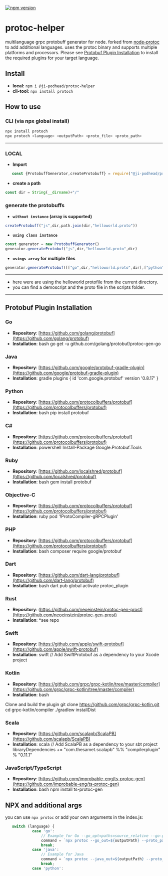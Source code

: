 [![npm version](https://badge.fury.io/js/@ji-podhead%2Fprotoc-helper.svg)](https://badge.fury.io/js/@ji-podhead%2Fprotoc-helper)
# protoc-helper
multilanguage  grpc protobuff generator for node. forked from [node-protoc](https://github.com/YePpHa/node-protoc) to add additional languages.
uses the protoc binary and supports multiple platforms and processors. Please see [Protobuf Plugin Installation](https://github.com/ji-podhead/protoc-helper/edit/master/README.md#protobuf-plugin-installation) to install the required plugins for your target language.

## Install
- **local:**    `npm i @ji-podhead/protoc-helper`
- **cli-tool:** `npx install protoch`
## How to use
### CLI (via npx global install)
```JavaScript
npx install protoch
npx protoch <language> <outputPath> <proto_file> <proto_path>
```
---

### LOCAL
- **Import**
```JavaScript
   const {ProtobuffGenerator,createProtobuff} = require("@ji-podhead/protoc-helper")
 ```

- **create a path**
```JavaScript
const dir = String(__dirname)+"/"
```

### generate the protobuffs

- **`without instance` (array is supported)**
   
```JavaScript
createProtobuff("js",dir,path.join(dir,"helloworld.proto"))
```

- **`using class instance`**

```JavaScript
const generator = new ProtobuffGenerator()
generator.generateProtobuf("js",dir,"helloworld.proto",dir)
```
- **`usings array` for multiple files**

```JavaScript
generator.generateProtobuf([["go",dir,"helloworld.proto",dir],["python",dir,"helloworld.proto",dir]])
```
---
- here were are using the helloworld protofile from the current directory.
- you can find  a demoscript and the proto file in the scripts folder.
---

## Protobuf Plugin Installation

### Go
- **Repository**: [https://github.com/golang/protobuf](https://github.com/golang/protobuf)
- **Installation**:
bash go get -u github.com/golang/protobuf/protoc-gen-go


### Java
- **Repository**: [https://github.com/google/protobuf-gradle-plugin](https://github.com/google/protobuf-gradle-plugin)
- **Installation**:
gradle plugins { id 'com.google.protobuf' version '0.8.17' }


### Python
- **Repository**: [https://github.com/protocolbuffers/protobuf](https://github.com/protocolbuffers/protobuf)
- **Installation**:
bash pip install protobuf


### C#
- **Repository**: [https://github.com/protocolbuffers/protobuf](https://github.com/protocolbuffers/protobuf)
- **Installation**:
powershell Install-Package Google.Protobuf.Tools


### Ruby
- **Repository**: [https://github.com/localshred/protobuf](https://github.com/localshred/protobuf)
- **Installation**:
bash gem install protobuf


### Objective-C
- **Repository**: [https://github.com/protocolbuffers/protobuf](https://github.com/protocolbuffers/protobuf)
- **Installation**:
ruby pod '!ProtoCompiler-gRPCPlugin'


### PHP
- **Repository**: [https://github.com/protocolbuffers/protobuf](https://github.com/protocolbuffers/protobuf)
- **Installation**:
bash composer require google/protobuf


### Dart
- **Repository**: [https://github.com/dart-lang/protobuf](https://github.com/dart-lang/protobuf)
- **Installation**:
bash dart pub global activate protoc_plugin


### Rust
- **Repository**: (https://github.com/neoeinstein/protoc-gen-prost](https://github.com/neoeinstein/protoc-gen-prost)
- **Installation**:
*see repo


### Swift
- **Repository**: [https://github.com/apple/swift-protobuf](https://github.com/apple/swift-protobuf)
- **Installation**:
swift // Add SwiftProtobuf as a dependency to your Xcode project


### Kotlin
- **Repository**: [https://github.com/grpc/grpc-kotlin/tree/master/compiler](https://github.com/grpc/grpc-kotlin/tree/master/compiler)
- **Installation**:
bash

Clone and build the plugin
git clone https://github.com/grpc/grpc-kotlin.git cd grpc-kotlin/compiler ./gradlew installDist


### Scala
- **Repository**: [https://github.com/scalapb/ScalaPB](https://github.com/scalapb/ScalaPB)
- **Installation**:
scala // Add ScalaPB as a dependency to your sbt project libraryDependencies += "com.thesamet.scalapb" %% "compilerplugin" % "0.11.1"


### JavaScript/TypeScript
- **Repository**: [https://github.com/improbable-eng/ts-protoc-gen](https://github.com/improbable-eng/ts-protoc-gen)
- **Installation**:
bash npm install ts-protoc-gen

## NPX and additional args

you can use `npx protoc` or add your own arguments in the index.js:
```JavaScript
   switch (language) {
            case 'go':
                // Example for Go --go_opt=paths=source_relative --go-grpc_out=. --go-grpc_opt=paths=source_relative
                command = `npx protoc --go_out=${outputPath} --proto_path=${proto_path} ${proto_file}`;
                break;
            case 'java':
                // Example for Java
                command = `npx protoc --java_out=${outputPath} --proto_path=${proto_path} ${proto_file}`;
                break;
            case 'python':
```
